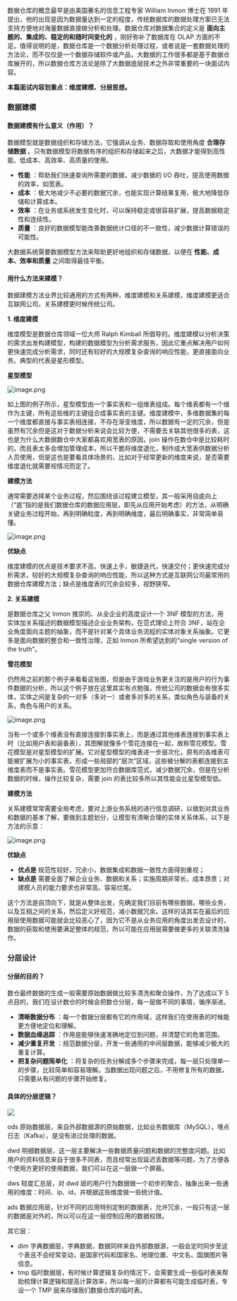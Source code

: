 数据仓库的概念最早是由美国著名的信息工程专家 William Inmon 博士在 1991
年提出，他的出现是因为数据量达到一定的程度，传统数据库的数据处理方案已无法支持方便地对海量数据直接做分析和处理。数据仓库对数据集合的定义是
**面向主题的、集成的、稳定的和随时间变化的** ，刚好弥补了数据库在 OLAP
方面的不足。值得说明的是，数据仓库是一个数据分析处理过程，或者说是一套数据处理的方法论，而不仅仅是一个数据存储软件或产品，大数据的工作很多都是基于数据仓库展开的，所以数据仓库方法论是除了大数据底层技术之外非常重要的一块面试内容。

**本篇面试内容划重点：维度建模、分层思想。**

### 数据建模

#### **数据建模有什么意义（作用）？**

数据模型就是数据组织和存储方法，它强调从业务、数据存取和使用角度 **合理存储数据**
。只有数据模型将数据有序的组织和存储起来之后，大数据才能得到高性能、低成本、高效率、高质量的使用。

  * **性能** ：帮助我们快速查询所需要的数据，减少数据的 I/O 吞吐，提高使用数据的效率，如宽表。
  * **成本** ：极大地减少不必要的数据冗余，也能实现计算结果复用，极大地降低存储和计算成本。
  * **效率** ：在业务或系统发生变化时，可以保持稳定或很容易扩展，提高数据稳定性和连续性。
  * **质量** ：良好的数据模型能改善数据统计口径的不一致性，减少数据计算错误的可能性。

大数据系统需要数据模型方法来帮助更好地组织和存储数据，以便在 **性能、成本、效率和质量** 之间取得最佳平衡。

#### **用什么方法来建模？**

数据建模方法业界比较通用的方式有两种，维度建模和关系建模，维度建模更适合互联网公司，关系建模更时候传统公司。

**1\. 维度建模**

维度模型是数据仓库领域一位大师 Ralph Kimball
所倡导的。维度建模以分析决策的需求出发构建模型，构建的数据模型为分析需求服务，因此它重点解决用户如何更快速完成分析需求，同时还有较好的大规模复杂查询的响应性能，更直接面向业务。典型的代表是星形模型。

**星型模型**

![image.png](https://images.gitbook.cn/3ca6cd80-096a-11eb-a23c-cb79ad67f6c6)

如上图的例子所示，星型模型由一个事实表和一组维表组成。每个维表都有一个维作为主键，所有这些维的主键组合成事实表的主键。维度建模中，多维数据集的每一个维度都直接与事实表相连接，不存在渐变维度，所以数据有一定的冗余，但是虽然有冗余但是这对于数据分析来说会比较方便，不需要去关联其他很多的表，这也是为什么大数据数仓中大家都喜欢用宽表的原因，join
操作在数仓中是比较耗时的，而且表太多会增加管理成本，所以干脆将维度退化，制作成大宽表供数据分析人员使用，但是这也是要看具体场景的，比如对于经常更新的维度来说，是否需要维度退化就需要视情况而定了。

**建模方法**

通常需要选择某个业务过程，然后围绕该过程建立模型，其一般采用自底向上（“底”指的是我们数据仓库的数据应用层，即先从应用开始考虑）的方法，从明确关键业务过程开始，再到明确粒度，再到明确维度，最后明确事实，非常简单易懂。

![image.png](https://images.gitbook.cn/50580060-096a-11eb-a2dc-733c375322f5)

**优缺点**

维度建模的优点是技术要求不高，快速上手，敏捷迭代，快速交付；更快速完成分析需求，较好的大规模复杂查询的响应性能，所以这种方式是互联网公司最常用的数据仓库建模方法；缺点是维度表的冗余会较多，视野狭窄。

**2\. 关系建模**

是数据仓库之父 Inmon 推崇的、从全企业的高度设计一个 3NF 模型的方法，用实体加关系描述的数据模型描述企业业务架构，在范式理论上符合
3NF，站在企业角度面向主题的抽象，而不是针对某个具体业务流程的实体对象关系抽象。它更多是面向数据的整合和一致性治理，正如 Inmon
所希望达到的“single version of the truth”。

**雪花模型**

仍然用之前的那个例子来看看这张图，但是由于游戏业务更关注的是用户的行为事件数据的分析，所以这个例子放在这里其实有点勉强，传统公司的数据会有很多实体，实体之间是复杂的一对多（多对一）或者多对多的关系，类似角色与装备的关系，角色与用户的关系。

![image.png](https://images.gitbook.cn/8b9a2310-096a-11eb-b8a7-43f9b203a4ce)

当有一个或多个维表没有直接连接到事实表上，而是通过其他维表连接到事实表上时（比如用户表和装备表），其图解就像多个雪花连接在一起，故称雪花模型。雪花模型是对星型模型的扩展。它对星型模型的维表进一步层次化，原有的各维表可能被扩展为小的事实表，形成一些局部的“层次”区域，这些被分解的表都连接到主维度表而不是事实表。雪花模型更加符合数据库范式，减少数据冗余，但是在分析数据的时候，操作比较复杂，需要
join 的表比较多所以其性能会比星型模型低。

**建模方法**

关系建模常常需要全局考虑，要对上游业务系统的进行信息调研，以做到对其业务和数据的基本了解，要做到主题划分，让模型有清晰合理的实体关系体系，以下是方法的示意：

![image.png](https://images.gitbook.cn/aa82bc10-096a-11eb-ad7e-c16d2fbff2ad)

**优缺点**

  * **优点是** 规范性较好，冗余小，数据集成和数据一致性方面得到重视；
  * **缺点是** 需要全面了解企业业务、数据和关系；实施周期非常长，成本昂贵；对建模人员的能力要求也非常高，容易烂尾。

这个方法是自顶向下，就是从整体出发，先确定我们目前有哪些数据，哪些业务，以及互相之间的关系，然后定义好规范，减小数据冗余。这样的话其实在最后的应用层使用数据可能就会比较恶心了，因为它不是从业务应用的角度出发去设计的，数据的获取和使用要满足整体的规范，所以可能在应用层需要做更多的关联清洗操作。

### 分层设计

#### **分层的目的？**

数仓最终数据的生成一般需要原始数据做比较多清洗和聚合操作，为了达成以下 5 点目的，我们在设计数仓的时候会把数仓分层，每一层做不同的事情，循序渐进。

  * **清晰数据分布** ：每一个数据分层都有它的作用域，这样我们在使用表的时候能更方便地定位和理解。
  * **数据血缘追踪** ：作用是能够快速准确地定位到问题，并清楚它的危害范围。
  * **减少重复开发** ：规范数据分层，开发一些通用的中间层数据，能够减少极大的重复计算。
  * **把复杂问题简单化** ：将复杂的任务分解成多个步骤来完成，每一层只处理单一的步骤，比较简单和容易理解。当数据出现问题之后，不用修复所有的数据，只需要从有问题的步骤开始修复。

#### **具体的分层逻辑？**

![](https://images.gitbook.cn/cf945400-096a-11eb-9cdb-176c08cdc6bb)

ods 原始数据层，来自外部数据源的原始数据，比如业务数据库（MySQL），埋点日志（Kafka），是没有进过处理的数据。

dwd
明细数据层，这一层主要解决一些数据质量问题和数据的完整度问题。比如用户的资料信息来自于很多不同表，而且经常出现延迟丢数据等问题，为了方便各个使用方更好的使用数据，我们可以在这一层做一个屏蔽。

dws 轻度汇总层，对 dwd 层的用户行为数据做一个初步的聚合，抽象出来一些通用的维度：时间、ip、id，并根据这些维度做一些统计值。

ads 数据应用层，针对不同的应用特别定制的数据表，允许冗余，一般只有这一层的数据是对外的，所以可以在这一层控制应用的数据权限。

其它层：

  * dim 字典数据层，字典数据，数据同样来自外部数据源，一般会定时同步至这个表且不会经常变动，是国家代码和国家名、地理位置、中文名、国旗图片等信息。 
  * tmp 临时数据层，有时候计算逻辑复杂的情况下，会需要生成一些临时表来帮助梳理计算逻辑和提高计算效率，所以每一层的计算都有可能生成临时表，专设一个 TMP 层来存储我们数据仓库的临时表。

